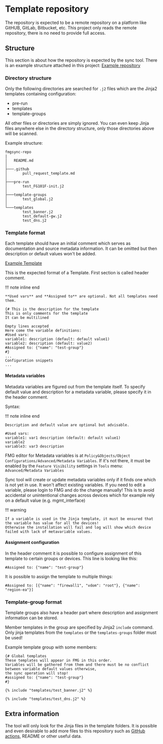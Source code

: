# Template repository

The repository is expected to be a remote repository on a platform like GitHUB, GitLab, Bitbucket, etc.
This project only reads the remote repository, there is no need to provide full access.

## Structure

This section is about how the repository is expected by the sync tool. There is an example structure attached in this
project: [Example repository](https://github.com/viktorkertesz/fortimanager-template-sync/tree/master/example/repository)

### Directory structure

Only the following directories are searched for ``.j2`` files which are the Jinja2 templates containing configuration:

- pre-run
- templates
- template-groups

All other files or directories are simply ignored. You can even keep Jinja files anywhere else in the directory
structure, only those directories above will be scanned.

Example structure:

``` text
fmgsync-repo
|
│   README.md
│
├───.github
│       pull_request_template.md
│
├───pre-run
│       test_FG101F-init.j2
│
├───template-groups
│       test_global.j2
│
└───templates
        test_banner.j2
        test_default-gw.j2
        test_dns.j2
```

### Template format

Each template should have an initial comment which serves as documentation and source metadata information.
It can be omitted but then description or default values won't be added.

[Example Template](https://github.com/viktorkertesz/fortimanager-template-sync/tree/master/example/repository/pre-run/FG101F-init.j2)

This is the expected format of a Template. First section is called header comment.

!!! note inline end

    **Used vars** and **Assigned to** are optional. Not all templates need them.

``` jinja2
{# This is the description for the template
This is only comments for the template
It can be multilined

Empty lines accepted
Here come the variable definitions:
#Used vars:
variable1: description (default: default value1)
variable2: description (default: value2)
#Assigned to: {"name": "test-group"}
#}
...
Configuration snippets
...
```

#### Metadata variables

Metadata variables are figured out from the template itself. To specify default value and description for a metadata
variable, please specify it in the header comment.

Syntax:

!!! note inline end

    Description and default value are optional but advisable.

``` jinja2
#Used vars:
variable1: var1 description (default: default value1)
variable2
variable3: var3 description
```

FMG editor for Metadata variables is at
``Policy&Objects/Object Configurations/Advanced/Metadata Variables``. If it's not there, it must be enabled by the
``Feature Visibility`` settings in ``Tools`` menu: ``Advanced/Metadata Variables``

Sync tool will create or update metadata variables only if it finds one which is not yet in use. It won't affect
existing variables. If you need to edit a variable, please login to FMG and do the change manually! This is to avoid
accidental or unintentional changes across devices which for example rely on a default value (e.g. mgmt_interface)

!!! warning

    If a variable is used in the Jinja template, it must be ensured that the variable has value for all the devices!
    Otherwise the installation will fail and log will show which device failed with lack of metavariable values.

#### Assignment configuration

In the header comment it is possible to configure assignment of this template to certain groups or devices. This line
is looking like this:

``#Assigned to: {"name": "test-group"}``

It is possible to assign the template to multiple things:

``#Assigned to: [{"name": "firewall1", "vdom": "root"}, {"name": "region-ea"}]``

### Template-group format

Template groups also have a header part where description and assignment information can be stored.

Member templates in the group are specified by Jinja2 `include` command. Only jinja templates from the `templates` or
the `templates-groups` folder must be used!

Example template group with some members:

``` jinja2
{# Global templates
These templates will appear in FMG in this order.
Variables will be gathered from them and there must be no conflict between variable default values otherwise, 
the sync operation will stop!
#assigned to: {"name": "test-group"}
#}

{% include "templates/test_banner.j2" %}

{% include "templates/test_dns.j2" %}

```

## Extra information

The tool will only look for the Jinja files in the template folders. It is possible and even desirable to add more
files to this repository such as [GitHub actions](../github_guide/github_repository.md), README or other useful data.
